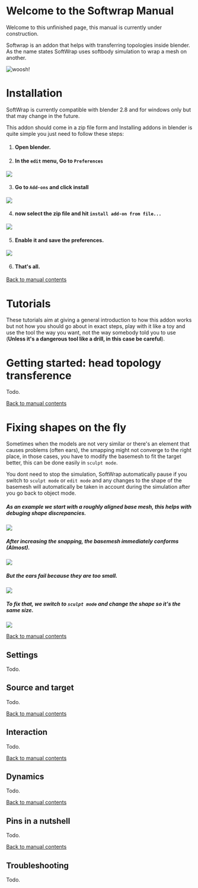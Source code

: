 # Welcome to the Softwrap Manual

Welcome to this unfinished page, this manual is currently under construction.

Softwrap is an addon that helps with transferring topologies inside blender. As the name states SoftWrap uses softbody simulation to wrap a mesh on another.


![woosh!](img/venom.gif)

# Installation

SoftWrap is currently compatible with blender 2.8 and for windows only but that may change in the future.

This addon should come in a zip file form and Installing addons in blender is quite simple you just need to follow these steps:

1. #### Open blender.
2. #### In the `edit` menu, Go to `Preferences`

  ![](img/Edit-Preferences.png)


3. #### Go to `Add-ons` and click install
  ![](img/addons-install.png)


4. #### now select the zip file and hit `install add-on from file...`
  ![](img/install-from-file.png)

5. #### Enable it and save the preferences.
  ![](img/enable-save.png)

6. #### That's all.

[Back to manual contents](#manual-contents)



# Tutorials

These tutorials aim at giving a general introduction to how this addon works but not how you should go about in exact steps, play with it like a toy and use the tool the way you want, not the way somebody told you to use (**Unless it's a dangerous tool like a drill, in this case be careful**).

# Getting started: head topology transference

Todo.

[Back to manual contents](#manual-contents)

# Fixing shapes on the fly

Sometimes when the models are not very similar or there's an element that causes problems (often ears), the smapping might not converge to the right place, in those cases, you have to modify the basemesh to fit the target better, this can be done easily in ``sculpt mode``.

You dont need to stop the simulation, SoftWrap automatically pause if you switch to ``sculpt mode`` or ``edit mode`` and any changes to the shape of the basemesh will automatically be taken in account during the simulation after you go back to object mode.

##### As an example we start with a roughly aligned base mesh, this helps with debuging shape discrepancies.
![](img/tut2S1.png)

##### After increasing the snapping, the basemesh immediately conforms (Almost).
![](img/tut2S2.png)

##### But the ears fail because they are too small.
![](img/tut2S3.png)

##### To fix that, we switch to ``sculpt mode`` and change the shape so it's the same size.
![](img/tut2S4.gif)



[Back to manual contents](#manual-contents)

## Settings

Todo.

## Source and target

Todo.

[Back to manual contents](#manual-contents)

## Interaction

Todo.

[Back to manual contents](#manual-contents)

## Dynamics
Todo.

[Back to manual contents](#manual-contents)

## Pins in a nutshell
Todo.

[Back to manual contents](#manual-contents)

## Troubleshooting
Todo.
